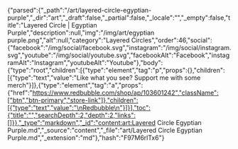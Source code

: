 {"parsed":{"_path":"/art/layered-circle-egyptian-purple","_dir":"art","_draft":false,"_partial":false,"_locale":"","_empty":false,"title":"Layered Circle | Egyptian Purple","description":null,"img":"/img/art/egyptian purple.png","alt":null,"category":"Layered Circles","order":46,"social":{"facebook":"/img/social/facebook.svg","instagram":"/img/social/instagram.svg","youtube":"/img/social/youtube.svg","facebookAlt":"Facebook","instagramAlt":"Instagram","youtubeAlt":"Youtube"},"body":{"type":"root","children":[{"type":"element","tag":"p","props":{},"children":[{"type":"text","value":"Like what you see? Support me with some merch"}]},{"type":"element","tag":"a","props":{"href":"https://www.redbubble.com/shop/ap/103601242","className":["btn","btn-primary","store-link"]},"children":[{"type":"text","value":"\nRedbubble\n"}]}],"toc":{"title":"","searchDepth":2,"depth":2,"links":[]}},"_type":"markdown","_id":"content:art:Layered Circle Egyptian Purple.md","_source":"content","_file":"art/Layered Circle Egyptian Purple.md","_extension":"md"},"hash":"F97M6rlTx6"}
